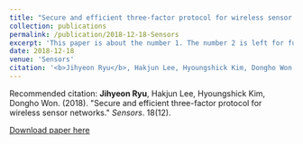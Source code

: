 ```yaml
---
title: "Secure and efficient three-factor protocol for wireless sensor networks"
collection: publications
permalink: /publication/2018-12-18-Sensors
excerpt: 'This paper is about the number 1. The number 2 is left for future work.'
date: 2018-12-18
venue: 'Sensors'
citation: '<b>Jihyeon Ryu</b>, Hakjun Lee, Hyoungshick Kim, Dongho Won. (2018). "Secure and efficient three-factor protocol for wireless sensor networks." <i>Sensors</i>. 18(12).'
---
```

Recommended citation: **Jihyeon Ryu**, Hakjun Lee, Hyoungshick Kim, Dongho Won. (2018). "Secure and efficient three-factor protocol for wireless sensor networks." *Sensors*. 18(12).

[Download paper here](http://janicejihyeon.github.io/files/secureandefficient.pdf)
